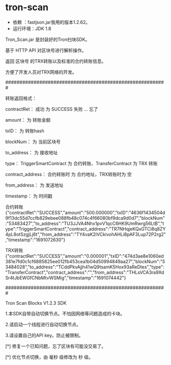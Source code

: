 # tron-scan

* 依赖 ：fastjson.jar我用的版本1.2.62。
* 运行环境：JDK 1.8

Tron_Scan.jar 是封装好的Tron扫块SDK。

基于 HTTP API 对区块号进行解析操作。

返回 区块号 的TRX转账以及标准的合约转账信息。

方便了开发人员对TRX网络的开发。

#########################################################

转账返回格式：

contractRet：	成功 为 SUCCESS   失败 ...  忘了

amount：	为 转账金额

txID：	为 转账hash

blockNum：	为 当前区块号

to_address：	为 接收地址

type：	TriggerSmartContract 为 合约转账、TransferContract 为 TRX 转账

contract_address： 合约转账时 为 合约地址，TRX转账时为 空

from_address：	为 发送地址

timestamp：	为 时间戳


合约转账
		{"contractRet":"SUCCESS","amount":"500.000000","txID":"4636f1434504d9f13dc55d7ccfb829ebee088fb48c074c4f66080bf9dca9d0d7","blockNum":"53483427","to_address":"TU3JJVA4Nhx1pvV1qcC6HK9UmRwrg56LtB","type":"TriggerSmartContract","contract_address":"TR7NHqjeKQxGTCi8q8ZY4pL8otSzgjLj6t","from_address":"TY4vaK2iVCkivohAHLi8pAF3Lup72P2rg2","timestamp":"1691072630"}


TRX转账
		{"contractRet":"SUCCESS","amount":"0.000001","txID":"474d3ae8e1060ed381e7fd0c1cf6885825ee012fb453cea1b04d50994849aa27","blockNum":"53484028","to_address":"TCddPkvAjjh41wQ9tsamK5Hox93aReDtes","type":"TransferContract","contract_address":"","from_address":"THLsVCA3ra9XdSr4tJbEWGfCNbMtvWSMig","timestamp":"1691074442"}

#########################################################

Tron Scan Blocks V1.2.3  SDK

1.本SDK自带自动切换节点。不怕因网络等问题造成的卡块。

2.请启动一个线程进行自动切换节点。

3.请设置自己的API key。防止被限制。

[*] 修复一个已知问题，忘了区块有可能没交易了。

[*] 优化节点切换，由 毫秒 级修改为 秒 级。

